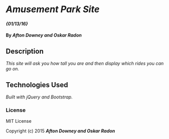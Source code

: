 # _Amusement Park Site_

####  _{01/13/16}_

#### By _Afton Downey and Oskar Radon_

## Description

_This site will ask you how tall you are and then display which rides you can go on._

## Technologies Used

_Built with jQuery and Bootstrap._

### License

MIT License

Copyright (c) 2015 **_Afton Downey and Oskar Radon_**
